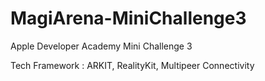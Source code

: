 # MagiArena-MiniChallenge3
Apple Developer Academy Mini Challenge 3

Tech Framework : ARKIT, RealityKit, Multipeer Connectivity

